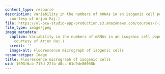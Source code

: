 ```yaml
---
content_type: resource
description: Variability in the numbers of mRNAs in an isogenic cell population. (Image
  courtesy of Arjun Raj.)
file: https://ol-ocw-studio-app-production.s3.amazonaws.com/courses/7-342-systems-biology-stochastic-processes-and-biological-robustness-fall-2008/1693f6ab717d22fbd0cc61d9de86068b_7-342f08.jpg
file_type: image/jpeg
image_metadata:
  caption: Variability in the numbers of mRNAs in an isogenic cell population. (Image
    courtesy of Arjun Raj.)
  credit: ''
  image-alt: Fluorescence micrograph of isogenic cells
resourcetype: Image
title: Fluorescence micrograph of isogenic cells
uid: 1693f6ab-717d-22fb-d0cc-61d9de86068b
---
```

